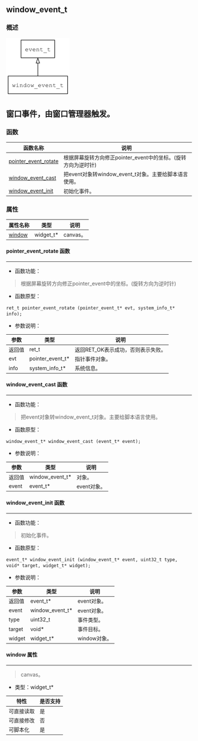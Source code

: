 ## window\_event\_t
### 概述
![image](images/window_event_t_0.png)

窗口事件，由窗口管理器触发。
----------------------------------
### 函数
<p id="window_event_t_methods">

| 函数名称 | 说明 | 
| -------- | ------------ | 
| <a href="#window_event_t_pointer_event_rotate">pointer\_event\_rotate</a> | 根据屏幕旋转方向修正pointer_event中的坐标。(旋转方向为逆时针) |
| <a href="#window_event_t_window_event_cast">window\_event\_cast</a> | 把event对象转window_event_t对象。主要给脚本语言使用。 |
| <a href="#window_event_t_window_event_init">window\_event\_init</a> | 初始化事件。 |
### 属性
<p id="window_event_t_properties">

| 属性名称 | 类型 | 说明 | 
| -------- | ----- | ------------ | 
| <a href="#window_event_t_window">window</a> | widget\_t* | canvas。 |
#### pointer\_event\_rotate 函数
-----------------------

* 函数功能：

> <p id="window_event_t_pointer_event_rotate">根据屏幕旋转方向修正pointer_event中的坐标。(旋转方向为逆时针)

* 函数原型：

```
ret_t pointer_event_rotate (pointer_event_t* evt, system_info_t* info);
```

* 参数说明：

| 参数 | 类型 | 说明 |
| -------- | ----- | --------- |
| 返回值 | ret\_t | 返回RET\_OK表示成功，否则表示失败。 |
| evt | pointer\_event\_t* | 指针事件对象。 |
| info | system\_info\_t* | 系统信息。 |
#### window\_event\_cast 函数
-----------------------

* 函数功能：

> <p id="window_event_t_window_event_cast">把event对象转window_event_t对象。主要给脚本语言使用。

* 函数原型：

```
window_event_t* window_event_cast (event_t* event);
```

* 参数说明：

| 参数 | 类型 | 说明 |
| -------- | ----- | --------- |
| 返回值 | window\_event\_t* | 对象。 |
| event | event\_t* | event对象。 |
#### window\_event\_init 函数
-----------------------

* 函数功能：

> <p id="window_event_t_window_event_init">初始化事件。

* 函数原型：

```
event_t* window_event_init (window_event_t* event, uint32_t type, void* target, widget_t* widget);
```

* 参数说明：

| 参数 | 类型 | 说明 |
| -------- | ----- | --------- |
| 返回值 | event\_t* | event对象。 |
| event | window\_event\_t* | event对象。 |
| type | uint32\_t | 事件类型。 |
| target | void* | 事件目标。 |
| widget | widget\_t* | window对象。 |
#### window 属性
-----------------------
> <p id="window_event_t_window">canvas。

* 类型：widget\_t*

| 特性 | 是否支持 |
| -------- | ----- |
| 可直接读取 | 是 |
| 可直接修改 | 否 |
| 可脚本化   | 是 |
